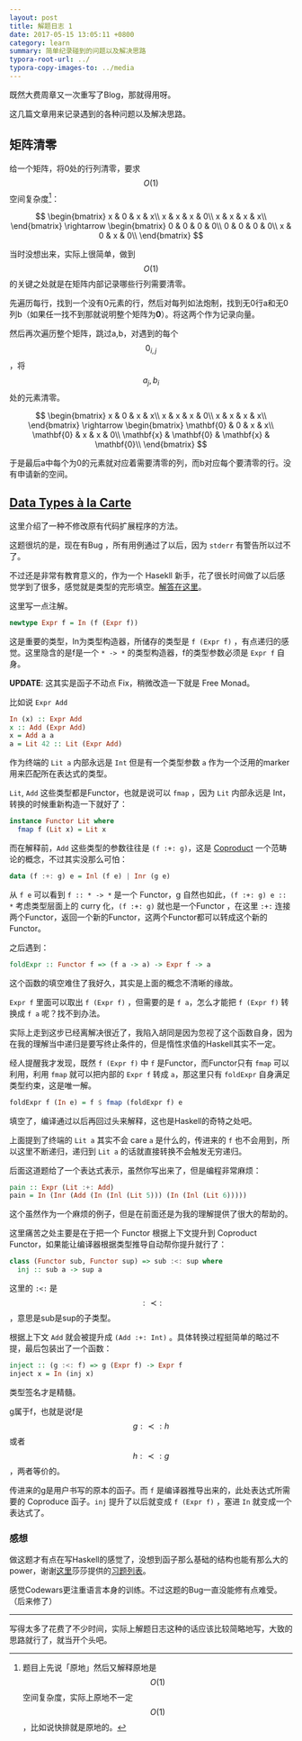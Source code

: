 ```yaml
---
layout: post
title: 解题日志 1
date: 2017-05-15 13:05:11 +0800
category: learn
summary: 简单纪录碰到的问题以及解决思路
typora-root-url: ../
typora-copy-images-to: ../media
---
```


既然大费周章又一次重写了Blog，那就得用呀。

这几篇文章用来记录遇到的各种问题以及解决思路。

## 矩阵清零

给一个矩阵，将0处的行列清零，要求$$O(1)$$空间复杂度[^1]：

[^1]: 题目上先说「原地」然后又解释原地是$$O(1)$$空间复杂度，实际上原地不一定$$O(1)$$，比如说快排就是原地的。

$$
\begin{bmatrix}
x & 0 & x & x\\
x & x & x & 0\\
x & x & x & x\\
\end{bmatrix}
\rightarrow
\begin{bmatrix}
0 & 0 & 0 & 0\\
0 & 0 & 0 & 0\\
x & 0 & x & 0\\
\end{bmatrix}
$$

当时没想出来，实际上很简单，做到$$O(1)$$的关键之处就是在矩阵内部记录哪些行列需要清零。

先遍历每行，找到一个没有0元素的行，然后对每列如法炮制，找到无0行a和无0列b（如果任一找不到那就说明整个矩阵为**0**）。将这两个作为记录向量。

然后再次遍历整个矩阵，跳过a,b，对遇到的每个 $$ 0_{i,j} $$，将 $$a_j,b_i$$ 处的元素清零。


$$
\begin{bmatrix}
x & 0 & x & x\\
x & x & x & 0\\
x & x & x & x\\
\end{bmatrix}
\rightarrow
\begin{bmatrix}
\mathbf{0} & 0 & x & x\\
\mathbf{0} & x & x & 0\\
\mathbf{x} & \mathbf{0} & \mathbf{x} & \mathbf{0}\\
\end{bmatrix}
$$


于是最后a中每个为0的元素就对应着需要清零的列，而b对应每个要清零的行。没有申请新的空间。

## [Data Types à la Carte](https://www.codewars.com/kata/data-types-a-la-carte)

这里介绍了一种不修改原有代码扩展程序的方法。

这题很坑的是，现在有Bug ，所有用例通过了以后，因为 `stderr` 有警告所以过不了。

不过还是非常有教育意义的，作为一个 Hasekll 新手，花了很长时间做了以后感觉学到了很多，感觉就是类型的完形填空。[解答在这里](https://gist.github.com/tioover/ef739f6e60fe926d0864b09aa1453d0c)。

这里写一点注解。

~~~haskell
newtype Expr f = In (f (Expr f))
~~~

这是重要的类型，In为类型构造器，所储存的类型是 `f (Expr f)` ，有点递归的感觉。这里隐含的是f是一个 `* -> *` 的类型构造器，f的类型参数必须是 `Expr f` 自身。

<aside>

**UPDATE**: 这其实是函子不动点 Fix，稍微改造一下就是 Free Monad。

</aside>

比如说 `Expr Add`

~~~haskell
In (x) :: Expr Add
x :: Add (Expr Add)
x = Add a a
a = Lit 42 :: Lit (Expr Add)
~~~

作为终端的 `Lit a` 内部永远是 `Int` 但是有一个类型参数 `a` 作为一个泛用的marker用来匹配所在表达式的类型。

`Lit`, `Add` 这些类型都是Functor，也就是说可以 `fmap` ，因为 `Lit` 内部永远是 Int，转换的时候重新构造一下就好了：

~~~haskell
instance Functor Lit where
  fmap f (Lit x) = Lit x
~~~

而在解释前，`Add` 这些类型的参数往往是 `(f :+: g)`，这是 [Coproduct](https://en.wikipedia.org/wiki/Coproduct) 一个范畴论的概念，不过其实没那么可怕：

~~~haskell
data (f :+: g) e = Inl (f e) | Inr (g e)
~~~

从 `f e`  可以看到 `f :: * -> *` 是一个 Functor，g 自然也如此，`(f :+: g) e :: *` 考虑类型层面上的 curry 化，`(f :+: g)` 就也是一个Functor ，在这里 `:+:` 连接两个Functor，返回一个新的Functor，这两个Functor都可以转成这个新的Functor。

之后遇到：

~~~haskell
foldExpr :: Functor f => (f a -> a) -> Expr f -> a
~~~

这个函数的填空难住了我好久，其实是上面的概念不清晰的缘故。

`Expr f` 里面可以取出 `f (Expr f)` ，但需要的是 `f a`，怎么才能把 `f (Expr f)` 转换成 `f a` 呢？找不到办法。 

实际上走到这步已经离解决很近了，我陷入胡同是因为忽视了这个函数自身，因为在我的理解当中递归是要写终止条件的，但是惰性求值的Haskell其实不一定。

经人提醒我才发现，既然 `f (Expr f)` 中 `f` 是Functor，而Functor只有 `fmap` 可以利用，利用 `fmap` 就可以把内部的 `Expr f` 转成 `a`，那这里只有 `foldExpr` 自身满足类型约束，这是唯一解。

~~~haskell
foldExpr f (In e) = f $ fmap (foldExpr f) e
~~~

填空了，编译通过以后再回过头来解释，这也是Haskell的奇特之处吧。

上面提到了终端的 `Lit a` 其实不会 care `a` 是什么的，传进来的 `f` 也不会用到，所以这里不断递归，递归到 `Lit a` 的话就直接转换不会触发无穷递归。

后面这道题给了一个表达式表示，虽然你写出来了，但是编程非常麻烦：

~~~haskell
pain :: Expr (Lit :+: Add)
pain = In (Inr (Add (In (Inl (Lit 5))) (In (Inl (Lit 6)))))
~~~

这个虽然作为一个麻烦的例子，但是在前面还是为我的理解提供了很大的帮助的。

这里痛苦之处主要是在于把一个 Functor 根据上下文提升到 Coproduct Functor，如果能让编译器根据类型推导自动帮你提升就行了：

~~~haskell
class (Functor sub, Functor sup) => sub :<: sup where
  inj :: sub a -> sup a
~~~

这里的 `:<:` 是 $$:\prec:$$ ，意思是sub是sup的子类型。

根据上下文 `Add` 就会被提升成 `(Add :+: Int)` 。具体转换过程挺简单的略过不提，最后包装出了一个函数：

~~~haskell
inject :: (g :<: f) => g (Expr f) -> Expr f
inject x = In (inj x)
~~~

类型签名才是精髓。

g属于f，也就是说f是 $$g:\prec:h$$ 或者 $$h :\prec: g$$ ，两者等价的。

传进来的g是用户书写的原本的函子。而 `f` 是编译器推导出来的，此处表达式所需要的 Coproduce 函子。`inj` 提升了以后就变成 `f (Expr f)` ，塞进 `In` 就变成一个表达式了。

### 感想

做这题才有点在写Haskell的感觉了，没想到函子那么基础的结构也能有那么大的power，谢谢[这里](https://zhuanlan.zhihu.com/p/20528665)莎莎提供的[习题列表](https://www.codewars.com/collections/haskell-3)。

感觉Codewars更注重语言本身的训练。不过这题的Bug一直没能修有点难受。（后来修了）

-----------

写得太多了花费了不少时间，实际上解题日志这种的话应该比较简略地写，大致的思路就行了，就当开个头吧。
